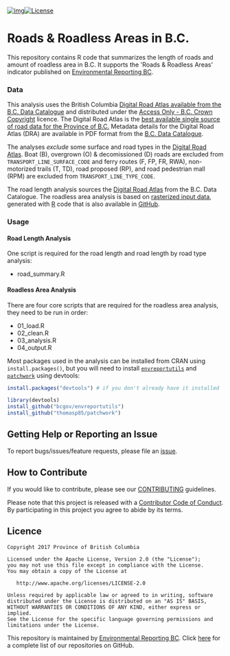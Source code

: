 [![img](https://img.shields.io/badge/Lifecycle-Stable-97ca00)](https://github.com/bcgov/repomountie/blob/master/doc/lifecycle-badges.md)[![License](https://img.shields.io/badge/License-Apache%202.0-blue.svg)](https://opensource.org/licenses/Apache-2.0)

# Roads & Roadless Areas in B.C.

This repository contains R code that summarizes the length of roads and amount of roadless area in B.C. It supports the 'Roads & Roadless Areas' indicator published on [Environmental Reporting BC](http://www2.gov.bc.ca/gov/content?id=FF80E0B985F245CEA62808414D78C41B).

### Data

This analysis uses the British Columbia [Digital Road Atlas available from the B.C. Data Catalogue]((https://catalogue.data.gov.bc.ca/dataset/bb060417-b6e6-4548-b837-f9060d94743e)) and distributed under the [Access Only - B.C. Crown Copyright](https://www2.gov.bc.ca/gov/content?id=1AAACC9C65754E4D89A118B875E0FBDA) licence. The Digital Road Atlas is the [best available single source of road data for the Province of B.C.](https://www2.gov.bc.ca/gov/content?id=21FFEC94B0AD40818D2D2AF06D522714) Metadata details for the Digital Road Atlas (DRA) are available in PDF format from the [B.C. Data Catalogue](https://catalogue.data.gov.bc.ca/dataset/bb060417-b6e6-4548-b837-f9060d94743e).

The analyses _exclude_ some surface and road types in the [Digital Road Atlas](https://catalogue.data.gov.bc.ca/dataset/bb060417-b6e6-4548-b837-f9060d94743e). Boat (B), overgrown (O) & decomissioned (D) roads are excluded from `TRANSPORT_LINE_SURFACE_CODE` and ferry routes (F, FP, FR, RWA), non-motorized trails (T, TD), road proposed (RP), and road pedestrian mall (RPM) are excluded from `TRANSPORT_LINE_TYPE_CODE`.

The road length analysis sources the [Digital Road Atlas](https://catalogue.data.gov.bc.ca/dataset/bb060417-b6e6-4548-b837-f9060d94743e) from the B.C. Data Catalogue. The roadless area analysis is based on [rasterized input data](https://en.wikipedia.org/wiki/Raster_data), generated with [R](https://www.r-project.org/) code that is also available in [GitHub](https://github.com/bcgov/bc-raster-roads).

### Usage

#### Road Length Analysis

One script is required for the road length and road length by road type analysis:

- road_summary.R

#### Roadless Area Analysis

There are four core scripts that are required for the roadless area analysis, they need to be run in order:

-   01\_load.R
-   02\_clean.R
-   03\_analysis.R
-   04\_output.R

Most packages used in the analysis can be installed from CRAN using `install.packages()`, but you will need to install [`envreportutils`](https://github.com/bcgov/envreportutils) and [`patchwork`](https://github.com/thomasp85/patchwork) using devtools:

```r
install.packages("devtools") # if you don't already have it installed

library(devtools)
install_github("bcgov/envreportutils")
install_github("thomasp85/patchwork")
```

## Getting Help or Reporting an Issue

To report bugs/issues/feature requests, please file an [issue](https://github.com/bcgov/roadless-areas-indicator/issues/).

## How to Contribute

If you would like to contribute, please see our [CONTRIBUTING](CONTRIBUTING.md) guidelines.

Please note that this project is released with a [Contributor Code of Conduct](CODE_OF_CONDUCT.md).
By participating in this project you agree to abide by its terms.

## Licence

    Copyright 2017 Province of British Columbia

    Licensed under the Apache License, Version 2.0 (the "License");
    you may not use this file except in compliance with the License.
    You may obtain a copy of the License at

       http://www.apache.org/licenses/LICENSE-2.0

    Unless required by applicable law or agreed to in writing, software
    distributed under the License is distributed on an "AS IS" BASIS,
    WITHOUT WARRANTIES OR CONDITIONS OF ANY KIND, either express or implied.
    See the License for the specific language governing permissions and
    limitations under the License.


This repository is maintained by [Environmental Reporting BC](http://www2.gov.bc.ca/gov/content?id=FF80E0B985F245CEA62808414D78C41B). Click [here](https://github.com/bcgov/EnvReportBC) for a complete list of our repositories on GitHub.
